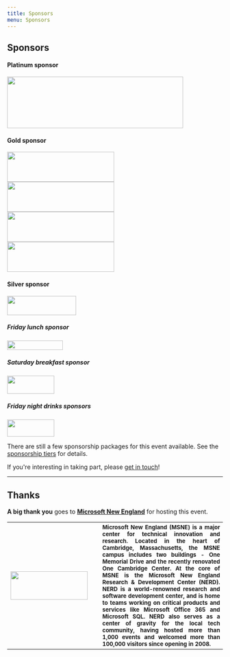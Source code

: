 ```yaml
---
title: Sponsors
menu: Sponsors
---
```


## Sponsors

#### Platinum sponsor

<img src="http://dynamicinfradays.org/events/2015-boston/codeship-logo.png" width="411" height="120" style="margin: 0;">

#### Gold sponsor

<img src="http://dynamicinfradays.org/events/2015-boston/sysdig-logo.png" width="250" height="70" style="margin: 0 10px 0 0;">
<img src="http://dynamicinfradays.org/events/2015-boston/sysdig-logo.png" width="250" height="70" style="margin: 0 10px 0 0;">
<img src="http://dynamicinfradays.org/events/2015-boston/sysdig-logo.png" width="250" height="70" style="margin: 0 10px 0 0;">
<img src="http://dynamicinfradays.org/events/2015-boston/sysdig-logo.png" width="250" height="70" style="margin: 0;">

#### Silver sponsor

<img src="http://dynamicinfradays.org/events/2015-boston/sysdig-logo.png" width="161" height="45" style="margin: 0;">

##### Friday lunch sponsor

<img src="http://dynamicinfradays.org/events/2015-boston/localytics-logo.jpg" width="130" height="22" style="margin: 0;">

##### Saturday breakfast sponsor

<img src="http://dynamicinfradays.org/events/2015-boston/coreos-logo.png" width="110" height="42" style="margin: 0;">

##### Friday night drinks sponsors

<img src="http://dynamicinfradays.org/events/2015-boston/hubspot-logo.png" width="110" height="40" style="margin: 0;">

There are still a few sponsorship packages for this event available. See the [sponsorship tiers](/sponsorship) for details.

If you're interesting in taking part, please [get in touch](mailto:2015-boston-sponsorship@dynamicinfradays.org)!

----

## Thanks

**A big thank you** goes to **[Microsoft New England](http://microsoftnewengland.com/about)** for hosting this event.
<table style="border:none;vertical-align:middle;">
  <tr>
    <th style="width:200px">
      <img src="http://microsoftnewengland.com/eventmanager/img/MSFT_logo_rgb_C-Gray_D.png" width="180" height="66" style="margin-left:auto;margin-right:auto;float:left">
    </th>
    <th style="font-size:small;text-align:justify">
      <span>Microsoft New England (MSNE) is a major center for technical innovation and research. Located in the heart of Cambridge, Massachusetts, the MSNE campus includes two buildings - One Memorial Drive and the recently renovated One Cambridge Center. At the core of MSNE is the Microsoft New England Research & Development Center (NERD). NERD is a world-renowned research and software development center, and is home to teams working on critical products and services like Microsoft Office 365 and Microsoft SQL. NERD also serves as a center of gravity for the local tech community, having hosted more than 1,000 events and welcomed more than 100,000 visitors since opening in 2008.</span>
    </th>
  </tr>
</table>
